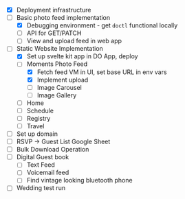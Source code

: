 - [x] Deployment infrastructure
- [ ] Basic photo feed implementation
  - [x] Debugging environment - get `doctl` functional locally
  - [ ] API for GET/PATCH
  - [ ] View and upload feed in web app
- [ ] Static Website Implementation
  - [x] Set up svelte kit app in DO App, deploy
  - [ ] Moments Photo Feed
    - [x] Fetch feed VM in UI, set base URL in env vars
    - [x] Implement upload
    - [ ] Image Carousel
    - [ ] Image Gallery
  - [ ] Home
  - [ ] Schedule
  - [ ] Registry
  - [ ] Travel
- [ ] Set up domain
- [ ] RSVP -> Guest List Google Sheet
- [ ] Bulk Download Operation
- [ ] Digital Guest book
  - [ ] Text Feed
  - [ ] Voicemail feed
  - [ ] Find vintage looking bluetooth phone
- [ ] Wedding test run
